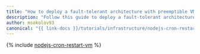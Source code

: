 ```yaml
---
title: "How to deploy a fault-tolerant architecture with preemptible VMs"
description: "Follow this guide to deploy a fault-tolerant architecture with preemptible VMs."
author: msokolov93
canonical: "{{ link-docs }}/tutorials/infrastructure/nodejs-cron-restart-vm"
---
```


{% include [nodejs-cron-restart-vm](../../_tutorials/infrastructure/nodejs-cron-restart-vm.md) %}